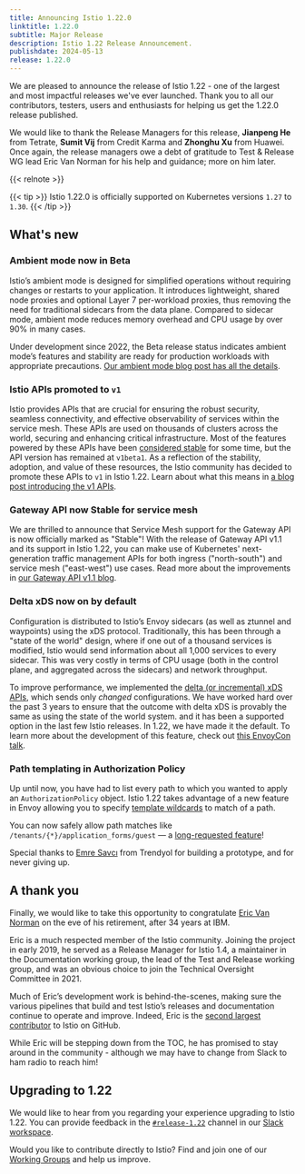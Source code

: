 ```yaml
---
title: Announcing Istio 1.22.0
linktitle: 1.22.0
subtitle: Major Release
description: Istio 1.22 Release Announcement.
publishdate: 2024-05-13
release: 1.22.0
---
```


We are pleased to announce the release of Istio 1.22 - one of the largest and most impactful releases we've ever launched. Thank you to all our contributors, testers, users and enthusiasts for helping us get the 1.22.0 release published.

We would like to thank the Release Managers for this release, **Jianpeng He** from Tetrate, **Sumit Vij** from Credit Karma and **Zhonghu Xu** from Huawei. Once again, the release managers owe a debt of gratitude to Test & Release WG lead Eric Van Norman for his help and guidance; more on him later.

{{< relnote >}}

{{< tip >}}
Istio 1.22.0 is officially supported on Kubernetes versions `1.27` to `1.30`.
{{< /tip >}}

## What's new

### Ambient mode now in Beta

Istio’s ambient mode is designed for simplified operations without requiring changes or restarts to your application. It introduces lightweight, shared node proxies and optional Layer 7 per-workload proxies, thus removing the need for traditional sidecars from the data plane. Compared to sidecar mode, ambient mode reduces memory overhead and CPU usage by over 90% in many cases.

Under development since 2022, the Beta release status indicates ambient mode’s features and stability are ready for production workloads with appropriate precautions. [Our ambient mode blog post has all the details](/pt-br/blog/2024/ambient-reaches-beta/).

### Istio APIs promoted to `v1`

Istio provides APIs that are crucial for ensuring the robust security, seamless connectivity, and effective observability of services within the service mesh. These APIs are used on thousands of clusters across the world, securing and enhancing critical infrastructure. Most of the features powered by these APIs have been [considered stable](/pt-br/docs/releases/feature-stages/) for some time, but the API version has remained at `v1beta1`. As a reflection of the stability, adoption, and value of these resources, the Istio community has decided to promote these APIs to `v1` in Istio 1.22. Learn about what this means in [a blog post introducing the v1 APIs](/pt-br/blog/2024/v1-apis/).

### Gateway API now Stable for service mesh

We are thrilled to announce that Service Mesh support for the Gateway API is now officially marked as "Stable"! With the release of Gateway API v1.1 and its support in Istio 1.22, you can make use of Kubernetes' next-generation traffic management APIs for both ingress ("north-south") and service mesh ("east-west") use cases. Read more about the improvements in [our Gateway API v1.1 blog](/pt-br/blog/2024/gateway-mesh-ga/).

### Delta xDS now on by default

Configuration is distributed to Istio’s Envoy sidecars (as well as ztunnel and waypoints) using the xDS protocol. Traditionally, this has been through a "state of the world" design, where if one out of a thousand services is modified, Istio would send information about all 1,000 services to every sidecar. This was very costly in terms of CPU usage (both in the control plane, and aggregated across the sidecars) and network throughput.

To improve performance, we implemented the [delta (or incremental) xDS APIs](https://www.envoyproxy.io/docs/envoy/latest/api-docs/xds_protocol#incremental-xds), which sends only _changed_ configurations. We have worked hard over the past 3 years to ensure that the outcome with delta xDS is provably the same as using the state of the world system. and it has been a supported option in the last few Istio releases. In 1.22, we have made it the default. To learn more about the development of this feature, check out [this EnvoyCon talk](https://www.youtube.com/watch?v=LOm1ptEWx_Y).

### Path templating in Authorization Policy

Up until now, you have had to list every path to which you wanted to apply an `AuthorizationPolicy` object. Istio 1.22 takes advantage of a new feature in Envoy allowing you to specify [template wildcards](/pt-br/docs/reference/config/security/authorization-policy/#Operation) to match of a path.

You can now safely allow path matches like `/tenants/{*}/application_forms/guest` — a [long-requested feature](https://github.com/istio/istio/issues/16585)!

Special thanks to [Emre Savcı](https://github.com/mstrYoda) from Trendyol for building a prototype, and for never giving up.

## A thank you

Finally, we would like to take this opportunity to congratulate [Eric Van Norman](https://github.com/ericvn) on the eve of his retirement, after 34 years at IBM.

Eric is a much respected member of the Istio community. Joining the project in early 2019, he served as a Release Manager for Istio 1.4, a maintainer in the Documentation working group, the lead of the Test and Release working group, and was an obvious choice to join the Technical Oversight Committee in 2021.

Much of Eric’s development work is behind-the-scenes, making sure the various pipelines that build and test Istio’s releases and documentation continue to operate and improve. Indeed, Eric is the [second largest contributor](https://istio.devstats.cncf.io/d/66/developer-activity-counts-by-companies?orgId=1&var-period_name=Last%20decade&var-metric=contributions&var-repogroup_name=All&var-country_name=All&var-companies=All) to Istio on GitHub.

While Eric will be stepping down from the TOC, he has promised to stay around in the community - although we may have to change from Slack to ham radio to reach him!

## Upgrading to 1.22

We would like to hear from you regarding your experience upgrading to Istio 1.22. You can provide feedback
in the [`#release-1.22`](https://istio.slack.com/archives/C06PU4H4EMR) channel in our [Slack workspace](https://slack.istio.io/).

Would you like to contribute directly to Istio? Find and join one of
our [Working Groups](https://github.com/istio/community/blob/master/WORKING-GROUPS.md) and help us improve.
